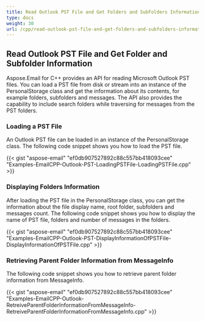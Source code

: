 ```yaml
---
title: Read Outlook PST File and Get Folders and SubFolders Information
type: docs
weight: 30
url: /cpp/read-outlook-pst-file-and-get-folders-and-subfolders-information/
---
```


## **Read Outlook PST File and Get Folder and Subfolder Information**
Aspose.Email for C++ provides an API for reading Microsoft Outlook PST files. You can load a PST file from disk or stream into an instance of the PersonalStorage class and get the information about its contents, for example folders, subfolders and messages. The API also provides the capability to include search folders while traversing for messages from the PST folders.
### **Loading a PST File**
An Outlook PST file can be loaded in an instance of the PersonalStorage class. The following code snippet shows you how to load the PST file.



{{< gist "aspose-email" "ef0db907527892c88c557bb418093cee" "Examples-EmailCPP-Outlook-PST-LoadingPSTFile-LoadingPSTFile.cpp" >}}
### **Displaying Folders Information**
After loading the PST file in the PersonalStorage class, you can get the information about the file display name, root folder, subfolders and messages count. The following code snippet shows you how to display the name of PST file, folders and number of messages in the folders.



{{< gist "aspose-email" "ef0db907527892c88c557bb418093cee" "Examples-EmailCPP-Outlook-PST-DisplayInformationOfPSTFile-DisplayInformationOfPSTFile.cpp" >}}
### **Retrieving Parent Folder Information from MessageInfo**
The following code snippet shows you how to retrieve parent folder information from MessageInfo.



{{< gist "aspose-email" "ef0db907527892c88c557bb418093cee" "Examples-EmailCPP-Outlook-RetreiveParentFolderInformationFromMessageInfo-RetreiveParentFolderInformationFromMessageInfo.cpp" >}}
